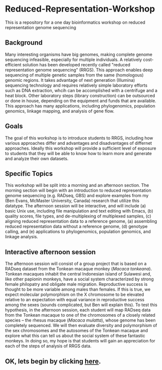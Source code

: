 # Reduced-Representation-Workshop
This is a repository for a one day bioinformatics workshop on reduced representation genome sequencing

## Background
Many interesting organisms have big genomes, making complete genome sequencing infeasible, especially for multiple individuals.  A relatively cost-efficient solution has been developed recently called "reduced representation genome sequencing" (RRGS).  This approach enables deep sequencing of multiple genetic samples from the same (homologous) genomic regions.  It takes advantage of next generation (Illumina) sequencing technology and requires relatively simple laboratory efforts such as DNA extraction, whcih can be accomplished with a centrifuge and a heat block.  Other laboratory steps (library construction) can be outsourced or done in house, depending on the equipment and funds that are available. This approach has many applications, including phylogenomics, population genomics, linkage mapping, and analysis of gene flow.

## Goals
The goal of this workshop is to introduce students to RRGS, including how various approaches differ and advantages and disadvantages of differnet approaches. Ideally this workshop will provide a sufficient level of exposure to students that they will be able to know how to learn more and generate and analyze their own datasets.

## Specific Topics
 This workshop will be split into a morning and an afternoon section. The morning section will begin with an introduction to reduced representation genome sequencing (e.g. RADseq, GBS) and explore examples from my (Ben Evans, McMaster University, Canada) research that utilize this datatype.  The afternoon session will be interactive, and will include (a) basic Unix use, including file manipulation and text editing with Emacs, (b) quality scores, file types, and de-multiplexing of multiplexed samples, (c) aligning reduced representation data to a reference genome, (a) assembling reduced representation data without a reference genome, (d) genotype calling, and (e) applications to phylogenomics, population genomics, and linkage analysis.  

## Interactive afternoon session 
 The afternoon session will consist of a group project that is based on a RADseq dataset from the Tonkean macaque monkey (*Macaca tonkeana*).  Tonkean macaques inhabit the central Indonesian island of Sulawesi and, like other papionin monkeys, have a social system characterized by strong female philopatry and obligate male migration.  Reproductive success is thought to be more variable among males than females.  If this is true, we  expect  molecular polymorphism on the X chromosome to be elevated relative to an expectation with equal variance in reproductive success among the sexes (sounds complicated, but Ben will explain this). To test this hypothesis, in the afternoon session, each student will map RADseq data from the Tonkean macaque to one of the chromosomes of a closely related species – the rhesus macaque (*Macaca mulatta*), whose genome has been completely sequenced.  We will then evaluate diversity and polymorphism of the sex chromosomes and the autosomes of the Tonkean macaque and explore what this can tell us about the social system of these fantastic monkeys.  In doing so, my hope is that students will gain an appreciation for each of the steps of analysis of RRGS data.
 
## OK, lets begin by clicking [here](https://github.com/evansbenj/Reduced-Representation-Workshop/blob/master/2_BasicUnix.md).
